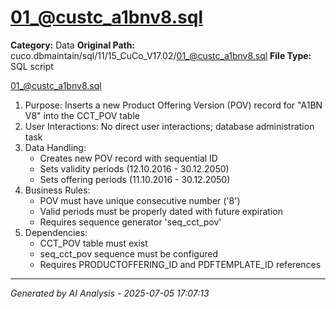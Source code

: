 # 01_@custc_a1bnv8.sql

**Category:** Data
**Original Path:** cuco.dbmaintain/sql/11/15_CuCo_V17.02/01_@custc_a1bnv8.sql
**File Type:** SQL script

01_@custc_a1bnv8.sql
1. Purpose: Inserts a new Product Offering Version (POV) record for "A1BN V8" into the CCT_POV table
2. User Interactions: No direct user interactions; database administration task
3. Data Handling:
   - Creates new POV record with sequential ID
   - Sets validity periods (12.10.2016 - 30.12.2050)
   - Sets offering periods (11.10.2016 - 30.12.2050)
4. Business Rules:
   - POV must have unique consecutive number ('8')
   - Valid periods must be properly dated with future expiration
   - Requires sequence generator 'seq_cct_pov'
5. Dependencies:
   - CCT_POV table must exist
   - seq_cct_pov sequence must be configured
   - Requires PRODUCTOFFERING_ID and PDFTEMPLATE_ID references

---
*Generated by AI Analysis - 2025-07-05 17:07:13*
